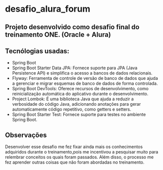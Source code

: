 ﻿# desafio_alura_forum

 ## Projeto desenvolvido como desafio final do treinamento ONE. (Oracle + Alura)

 ## Tecnólogias usadas:
 -  Spring Boot
 -  Spring Boot Starter Data JPA: Fornece suporte para JPA (Java Persistence API) e simplifica o acesso a bancos de dados relacionais.
 -  Flyway: Ferramenta de controle de versão de banco de dados que ajuda a gerenciar e migrar esquemas de banco de dados de forma controlada.
 -  Spring Boot DevTools: Oferece recursos de desenvolvimento, como reinicialização automática do aplicativo durante o desenvolvimento.
 -  Project Lombok: É uma biblioteca Java que ajuda a reduzir a verbosidade do código Java, adicionando anotações para gerar automaticamente código repetitivo, como getters e setters.
 - Spring Boot Starter Test: Fornece suporte para testes no ambiente Spring Boot.

## Observações
Desenvolver esse desafio me fez fixar ainda mais os conhecimentos adquiridos durante o treinamento,pois me incentivou a pesquisar muito para relembrar conceitos os quais foram passados.
Além disso, o processo me fez aprender  outras coisas que não foram abordadas no treinamento.
